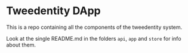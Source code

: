 # Tweedentity DApp

This is a repo containing all the components of the tweedentity system.

Look at the single README.md in the folders `api`, `app` and `store` for info about them.